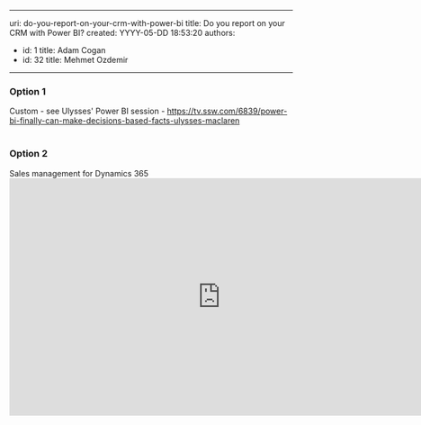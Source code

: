 

---
uri: do-you-report-on-your-crm-with-power-bi
title: Do you report on your CRM with Power BI?
created: YYYY-05-DD 18:53:20
authors:
  - id: 1
    title: Adam Cogan
  - id: 32
    title: Mehmet Ozdemir
---




<span class='intro'> <h3 class="ssw15-rteElement-H3">Option 1 &#160;</h3><div>Custom - see Ulysses'&#160;Power BI&#160;session -&#160;<a href="https&#58;//tv.ssw.com/6839/power-bi-finally-can-make-decisions-based-facts-ulysses-maclaren">https&#58;//tv.ssw.com/6839/power-bi-finally-can-make-decisions-based-facts-ulysses-maclaren​</a><br><br></div> </span>

<h3 class="ssw15-rteElement-H3">Option 2<br></h3><div>Sales management for Dynamics 365<br></div><div><div class="ms-rtestate-read ms-rte-embedcode ms-rte-embedil ms-rtestate-notify"><iframe width="750" height="422" src="https&#58;//www.youtube.com/embed/YjhLp_Cj40w" frameborder="0" style="margin&#58;0px;padding&#58;0px;border&#58;none;"></iframe>&#160;</div><span style="margin&#58;0px;padding&#58;0px;"></span></div><p><br></p>


